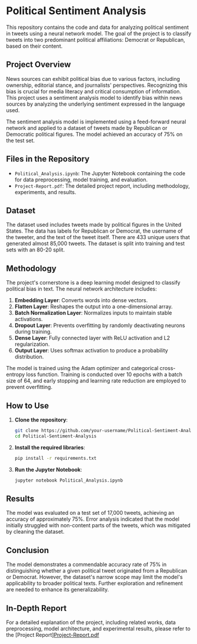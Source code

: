 # Political Sentiment Analysis

This repository contains the code and data for analyzing political sentiment in tweets using a neural network model. The goal of the project is to classify tweets into two predominant political affiliations: Democrat or Republican, based on their content.

## Project Overview

News sources can exhibit political bias due to various factors, including ownership, editorial stance, and journalists' perspectives. Recognizing this bias is crucial for media literacy and critical consumption of information. This project uses a sentiment analysis model to identify bias within news sources by analyzing the underlying sentiment expressed in the language used.

The sentiment analysis model is implemented using a feed-forward neural network and applied to a dataset of tweets made by Republican or Democratic political figures. The model achieved an accuracy of 75% on the test set.

## Files in the Repository

- `Political_Analysis.ipynb`: The Jupyter Notebook containing the code for data preprocessing, model training, and evaluation.
- `Project-Report.pdf`: The detailed project report, including methodology, experiments, and results.

## Dataset

The dataset used includes tweets made by political figures in the United States. The data has labels for Republican or Democrat, the username of the tweeter, and the text of the tweet itself. There are 433 unique users that generated almost 85,000 tweets. The dataset is split into training and test sets with an 80-20 split.

## Methodology

The project's cornerstone is a deep learning model designed to classify political bias in text. The neural network architecture includes:

1. **Embedding Layer**: Converts words into dense vectors.
2. **Flatten Layer**: Reshapes the output into a one-dimensional array.
3. **Batch Normalization Layer**: Normalizes inputs to maintain stable activations.
4. **Dropout Layer**: Prevents overfitting by randomly deactivating neurons during training.
5. **Dense Layer**: Fully connected layer with ReLU activation and L2 regularization.
6. **Output Layer**: Uses softmax activation to produce a probability distribution.

The model is trained using the Adam optimizer and categorical cross-entropy loss function. Training is conducted over 10 epochs with a batch size of 64, and early stopping and learning rate reduction are employed to prevent overfitting.

## How to Use

1. **Clone the repository**:
    ```bash
    git clone https://github.com/your-username/Political-Sentiment-Analysis.git
    cd Political-Sentiment-Analysis
    ```

2. **Install the required libraries**:
    ```bash
    pip install -r requirements.txt
    ```

3. **Run the Jupyter Notebook**:
    ```bash
    jupyter notebook Political_Analysis.ipynb
    ```

## Results

The model was evaluated on a test set of 17,000 tweets, achieving an accuracy of approximately 75%. Error analysis indicated that the model initially struggled with non-content parts of the tweets, which was mitigated by cleaning the dataset.

## Conclusion

The model demonstrates a commendable accuracy rate of 75% in distinguishing whether a given political tweet originated from a Republican or Democrat. However, the dataset's narrow scope may limit the model's applicability to broader political texts. Further exploration and refinement are needed to enhance its generalizability.

## In-Depth Report

For a detailed explanation of the project, including related works, data preprocessing, model architecture, and experimental results, please refer to the 
[Project Report][Project-Report.pdf](https://github.com/user-attachments/files/15934757/Project-Report.pdf)
